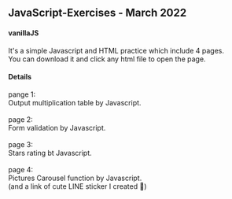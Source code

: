 ## JavaScript-Exercises - March 2022

#### vanillaJS
It's a simple Javascript and HTML practice which include 4 pages.\
You can download it and click any html file to open the page.

#### Details
pange 1:\
Output multiplication table by Javascript.\
\
page 2:\
Form validation by Javascript.\
\
page 3:\
Stars rating bt Javascript.\
\
page 4:\
Pictures Carousel function by Javascript.\
(and a link of cute LINE sticker I created 🐾)

